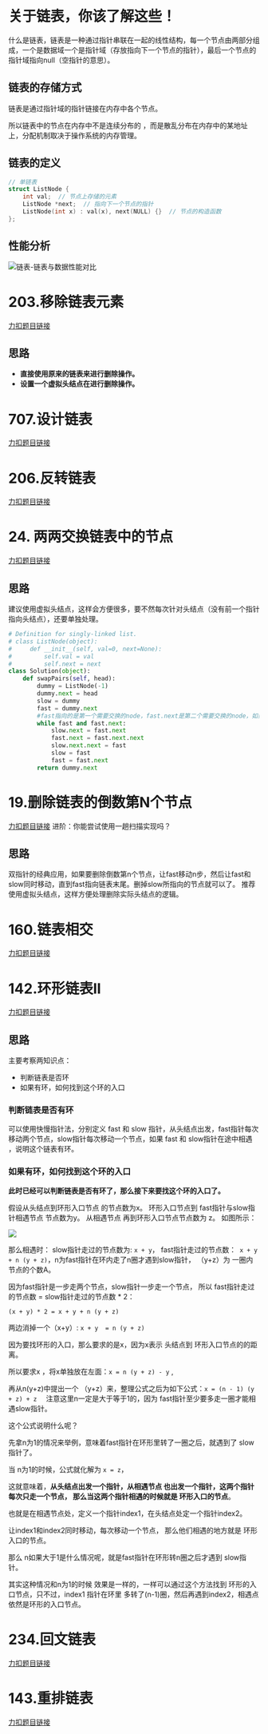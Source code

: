 # 关于链表，你该了解这些！

什么是链表，链表是一种通过指针串联在一起的线性结构，每一个节点由两部分组成，一个是数据域一个是指针域（存放指向下一个节点的指针），最后一个节点的指针域指向null（空指针的意思）。
## 链表的存储方式
链表是通过指针域的指针链接在内存中各个节点。

所以链表中的节点在内存中不是连续分布的 ，而是散乱分布在内存中的某地址上，分配机制取决于操作系统的内存管理。
## 链表的定义
```cpp
// 单链表
struct ListNode {
    int val;  // 节点上存储的元素
    ListNode *next;  // 指向下一个节点的指针
    ListNode(int x) : val(x), next(NULL) {}  // 节点的构造函数
};
```
## 性能分析

![链表-链表与数据性能对比](https://code-thinking-1253855093.file.myqcloud.com/pics/20200806195200276.png)

# 203.移除链表元素

[力扣题目链接](https://leetcode.cn/problems/remove-linked-list-elements/)

## 思路
* **直接使用原来的链表来进行删除操作。**
* **设置一个虚拟头结点在进行删除操作。**

# 707.设计链表

[力扣题目链接](https://leetcode.cn/problems/design-linked-list/)

# 206.反转链表

[力扣题目链接](https://leetcode.cn/problems/reverse-linked-list/)

# 24. 两两交换链表中的节点

[力扣题目链接](https://leetcode.cn/problems/swap-nodes-in-pairs/)
## 思路

建议使用虚拟头结点，这样会方便很多，要不然每次针对头结点（没有前一个指针指向头结点），还要单独处理。

```py
# Definition for singly-linked list.
# class ListNode(object):
#     def __init__(self, val=0, next=None):
#         self.val = val
#         self.next = next
class Solution(object):
    def swapPairs(self, head):
        dummy = ListNode(-1)
        dummy.next = head
        slow = dummy
        fast = dummy.next
        #fast指向的是第一个需要交换的node，fast.next是第二个需要交换的node，如果是null就不需要交换了
        while fast and fast.next:
            slow.next = fast.next
            fast.next = fast.next.next
            slow.next.next = fast
            slow = fast
            fast = fast.next
        return dummy.next
```

# 19.删除链表的倒数第N个节点

[力扣题目链接](https://leetcode.cn/problems/remove-nth-node-from-end-of-list/)
进阶：你能尝试使用一趟扫描实现吗？
## 思路


双指针的经典应用，如果要删除倒数第n个节点，让fast移动n步，然后让fast和slow同时移动，直到fast指向链表末尾。删掉slow所指向的节点就可以了。
推荐使用虚拟头结点，这样方便处理删除实际头结点的逻辑。


# 160.链表相交

[力扣题目链接](https://leetcode.cn/problems/intersection-of-two-linked-lists/description/)

# 142.环形链表II

[力扣题目链接](https://leetcode.cn/problems/linked-list-cycle-ii/)

## 思路

主要考察两知识点：

* 判断链表是否环
* 如果有环，如何找到这个环的入口
### 判断链表是否有环

可以使用快慢指针法，分别定义 fast 和 slow 指针，从头结点出发，fast指针每次移动两个节点，slow指针每次移动一个节点，如果 fast 和 slow指针在途中相遇 ，说明这个链表有环。


### 如果有环，如何找到这个环的入口

**此时已经可以判断链表是否有环了，那么接下来要找这个环的入口了。**

假设从头结点到环形入口节点 的节点数为x。
环形入口节点到 fast指针与slow指针相遇节点 节点数为y。
从相遇节点  再到环形入口节点节点数为 z。 如图所示：

![](https://code-thinking-1253855093.file.myqcloud.com/pics/20220925103433.png)

那么相遇时：
slow指针走过的节点数为: `x + y`，
fast指针走过的节点数：` x + y + n (y + z)`，n为fast指针在环内走了n圈才遇到slow指针， （y+z）为 一圈内节点的个数A。

因为fast指针是一步走两个节点，slow指针一步走一个节点， 所以 fast指针走过的节点数 = slow指针走过的节点数 * 2：

`(x + y) * 2 = x + y + n (y + z)`

两边消掉一个（x+y）: `x + y  = n (y + z) `

因为要找环形的入口，那么要求的是x，因为x表示 头结点到 环形入口节点的的距离。

所以要求x ，将x单独放在左面：`x = n (y + z) - y` ,

再从n(y+z)中提出一个 （y+z）来，整理公式之后为如下公式：`x = (n - 1) (y + z) + z  ` 注意这里n一定是大于等于1的，因为 fast指针至少要多走一圈才能相遇slow指针。

这个公式说明什么呢？

先拿n为1的情况来举例，意味着fast指针在环形里转了一圈之后，就遇到了 slow指针了。

当 n为1的时候，公式就化解为 `x = z`，

这就意味着，**从头结点出发一个指针，从相遇节点 也出发一个指针，这两个指针每次只走一个节点， 那么当这两个指针相遇的时候就是 环形入口的节点**。


也就是在相遇节点处，定义一个指针index1，在头结点处定一个指针index2。

让index1和index2同时移动，每次移动一个节点， 那么他们相遇的地方就是 环形入口的节点。

那么 n如果大于1是什么情况呢，就是fast指针在环形转n圈之后才遇到 slow指针。

其实这种情况和n为1的时候 效果是一样的，一样可以通过这个方法找到 环形的入口节点，只不过，index1 指针在环里 多转了(n-1)圈，然后再遇到index2，相遇点依然是环形的入口节点。
# 234.回文链表

[力扣题目链接](https://leetcode.cn/problems/palindrome-linked-list/)


# 143.重排链表

[力扣题目链接](https://leetcode.cn/problems/reorder-list/submissions/)

